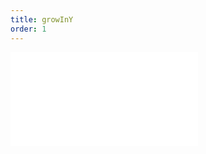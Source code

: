 ```yaml
---
title: growInY
order: 1
---
```


<embed src="@/docs/options/plots/animation/growInY.zh.md"></embed>
